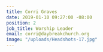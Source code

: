 ```yaml
---
title: Corri Graves
date: 2019-01-10 09:27:00 -08:00
position: 2
job_title: Worship Leader
email: corri@daybreakchurch.org
image: "/uploads/Headshots-17.jpg"
---
```


